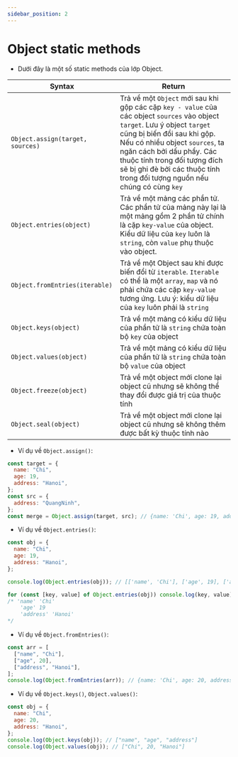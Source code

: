 ```yaml
---
sidebar_position: 2
---
```


# Object static methods

- Dưới đây là một số static methods của lớp Object.

| Syntax                           | Return                                                                                                                                                                                                                                                                                                                                  |
| -------------------------------- | --------------------------------------------------------------------------------------------------------------------------------------------------------------------------------------------------------------------------------------------------------------------------------------------------------------------------------------- |
| `Object.assign(target, sources)` | Trả về một `Object` mới sau khi gộp các cặp `key - value` của các object `sources` vào object `target`. Lưu ý object `target` cũng bị biến đổi sau khi gộp. Nếu có nhiều object `sources`, ta ngăn cách bởi dấu phẩy. Các thuộc tính trong đối tượng đích sẽ bị ghi đè bởi các thuộc tính trong đối tượng nguồn nếu chúng có cùng `key` |
| `Object.entries(object)`         | Trả về một mảng các phần tử. Các phần tử của mảng này lại là một mảng gồm 2 phần tử chính là cặp `key-value` của object. Kiểu dữ liệu của `key` luôn là `string`, còn `value` phụ thuộc vào object.                                                                                                                                     |
| `Object.fromEntries(iterable)`   | Trả về một Object sau khi được biến đổi từ `iterable`. `Iterable` có thể là một `array`, `map` và nó phải chứa các cặp `key-value` tương ứng. Lưu ý: kiểu dữ liệu của `key` luôn phải là `string`                                                                                                                                       |
| `Object.keys(object)`            | Trả về một mảng có kiểu dữ liệu của phần tử là `string` chứa toàn bộ `key` của object                                                                                                                                                                                                                                                   |
| `Object.values(object)`          | Trả về một mảng có kiểu dữ liệu của phần tử là `string` chứa toàn bộ `value` của object                                                                                                                                                                                                                                                 |
| `Object.freeze(object)`          | Trả về một object mới clone lại object cũ nhưng sẽ không thể thay đổi được giá trị của thuộc tính                                                                                                                                                                                                                                       |
| `Object.seal(object)`            | Trả về một object mới clone lại object cũ nhưng sẽ không thêm được bất kỳ thuộc tính nào                                                                                                                                                                                                                                                |

- Ví dụ về `Object.assign()`:

```js
const target = {
  name: "Chi",
  age: 19,
  address: "Hanoi",
};
const src = {
  address: "QuangNinh",
};
const merge = Object.assign(target, src); // {name: 'Chi', age: 19, address: 'QuangNinh'}
```

- Ví dụ về `Object.entries()`:

```js
const obj = {
  name: "Chi",
  age: 19,
  address: "Hanoi",
};

console.log(Object.entries(obj)); // [['name', 'Chi'], ['age', 19], ['address', 'Hanoi']]

for (const [key, value] of Object.entries(obj)) console.log(key, value);
/* 'name' 'Chi'
    'age' 19
    'address' 'Hanoi'
*/
```

- Ví dụ về `Object.fromEntries()`:

```js
const arr = [
  ["name", "Chi"],
  ["age", 20],
  ["address", "Hanoi"],
];
console.log(Object.fromEntries(arr)); // {name: 'Chi', age: 20, address: 'Hanoi'}
```

- Ví dụ về `Object.keys()`, `Object.values()`:

```js
const obj = {
  name: "Chi",
  age: 20,
  address: "Hanoi",
};
console.log(Object.keys(obj)); // ["name", "age", "address"]
console.log(Object.values(obj)); // ["Chi", 20, "Hanoi"]
```
